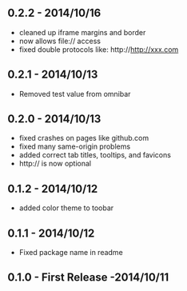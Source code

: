 ## 0.2.2 - 2014/10/16

- cleaned up iframe margins and border
- now allows file:// access
- fixed double protocols like:  http://http://xxx.com

## 0.2.1 - 2014/10/13

- Removed test value from omnibar

## 0.2.0 - 2014/10/13

- fixed crashes on pages like github.com
- fixed many same-origin problems
- added correct tab titles, tooltips, and favicons
- http:// is now optional

## 0.1.2 - 2014/10/12

- added color theme to toobar

## 0.1.1 - 2014/10/12

- Fixed package name in readme

## 0.1.0 - First Release -2014/10/11
